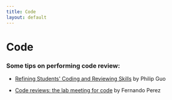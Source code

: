 ```yaml
---
title: Code
layout: default
---
```



# Code 

### Some tips on performing code review:

 - [Refining Students' Coding and Reviewing Skills](http://cacm.acm.org/magazines/2014/9/177929-refining-students-coding-and-reviewing-skills/fulltext)
   by Philip Guo


 - [Code reviews: the lab meeting for code](http://fperez.org/py4science/code_reviews.html)
   by Fernando Perez

